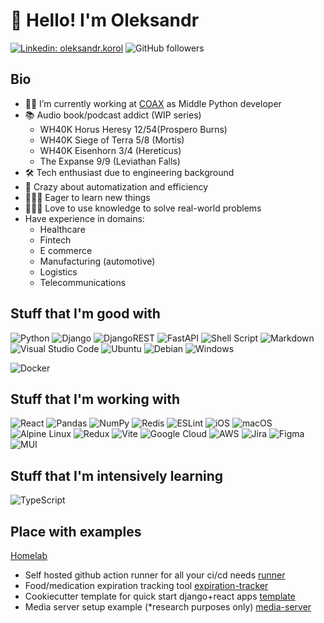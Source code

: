 # 👋 Hello! I'm Oleksandr

[![Linkedin: oleksandr.korol](https://img.shields.io/badge/-oleksandr.korol-blue?style=flat-square&logo=Linkedin&logoColor=white&link=https://www.linkedin.com/in/oleksandr-korol/)](https://www.linkedin.com/in/oleksandr-korol/)
![GitHub followers](https://img.shields.io/github/followers/dufran?label=Follow&style=social)

## Bio

- 👨‍💻 I’m currently working at [COAX](https://coaxsoft.com/) as Middle Python developer
- 📚 Audio book/podcast addict (WIP series)
  - WH40K Horus Heresy 12/54(Prospero Burns)
  - WH40K Siege of Terra 5/8 (Mortis)
  - WH40K Eisenhorn 3/4 (Hereticus)
  - The Expanse 9/9 (Leviathan Falls)
- 🛠️ Tech enthusiast due to engineering background
- 🤖 Crazy about automatization and efficiency
- 👨🏻‍🏫 Eager to learn new things
- 👨🏻‍🔧 Love to use knowledge to solve real-world problems
- Have experience in domains:
  - Healthcare
  - Fintech
  - E commerce
  - Manufacturing (automotive)
  - Logistics
  - Telecommunications

## Stuff that I'm good with

![Python](https://img.shields.io/badge/python-3670A0?style=for-the-badge&logo=python&logoColor=ffdd54)
![Django](https://img.shields.io/badge/django-%23092E20.svg?style=for-the-badge&logo=django&logoColor=white)
![DjangoREST](https://img.shields.io/badge/DJANGO-REST-ff1709?style=for-the-badge&logo=django&logoColor=white&color=ff1709&labelColor=gray)
![FastAPI](https://img.shields.io/badge/FastAPI-005571?style=for-the-badge&logo=fastapi)
![Shell Script](https://img.shields.io/badge/shell_script-%23121011.svg?style=for-the-badge&logo=gnu-bash&logoColor=white)
![Markdown](https://img.shields.io/badge/markdown-%23000000.svg?style=for-the-badge&logo=markdown&logoColor=white)
![Visual Studio Code](https://img.shields.io/badge/Visual%20Studio%20Code-0078d7.svg?style=for-the-badge&logo=visual-studio-code&logoColor=white)
![Ubuntu](https://img.shields.io/badge/Ubuntu-E95420?style=for-the-badge&logo=ubuntu&logoColor=white)
![Debian](https://img.shields.io/badge/Debian-D70A53?style=for-the-badge&logo=debian&logoColor=white)
![Windows](https://img.shields.io/badge/Windows-0078D6?style=for-the-badge&logo=windows&logoColor=white)

![Docker](https://img.shields.io/badge/docker-%230db7ed.svg?style=for-the-badge&logo=docker&logoColor=white)

## Stuff that I'm working with

![React](https://img.shields.io/badge/react-%2320232a.svg?style=for-the-badge&logo=react&logoColor=%2361DAFB)
![Pandas](https://img.shields.io/badge/pandas-%23150458.svg?style=for-the-badge&logo=pandas&logoColor=white)
![NumPy](https://img.shields.io/badge/numpy-%23013243.svg?style=for-the-badge&logo=numpy&logoColor=white)
![Redis](https://img.shields.io/badge/redis-%23DD0031.svg?style=for-the-badge&logo=redis&logoColor=white)
![ESLint](https://img.shields.io/badge/ESLint-4B3263?style=for-the-badge&logo=eslint&logoColor=white)
![iOS](https://img.shields.io/badge/iOS-000000?style=for-the-badge&logo=ios&logoColor=white)
![macOS](https://img.shields.io/badge/mac%20os-000000?style=for-the-badge&logo=macos&logoColor=F0F0F0)
![Alpine Linux](https://img.shields.io/badge/Alpine_Linux-%230D597F.svg?style=for-the-badge&logo=alpine-linux&logoColor=white)
![Redux](https://img.shields.io/badge/redux-%23593d88.svg?style=for-the-badge&logo=redux&logoColor=white)
![Vite](https://img.shields.io/badge/vite-%23646CFF.svg?style=for-the-badge&logo=vite&logoColor=white)
![Google Cloud](https://img.shields.io/badge/GoogleCloud-%234285F4.svg?style=for-the-badge&logo=google-cloud&logoColor=white)
![AWS](https://img.shields.io/badge/AWS-%23FF9900.svg?style=for-the-badge&logo=amazon-aws&logoColor=white)
![Jira](https://img.shields.io/badge/jira-%230A0FFF.svg?style=for-the-badge&logo=jira&logoColor=white)
![Figma](https://img.shields.io/badge/figma-%23F24E1E.svg?style=for-the-badge&logo=figma&logoColor=white)
![MUI](https://img.shields.io/badge/MUI-%230081CB.svg?style=for-the-badge&logo=mui&logoColor=white)

## Stuff that I'm intensively learning

![TypeScript](https://img.shields.io/badge/typescript-%23007ACC.svg?style=for-the-badge&logo=typescript&logoColor=white)

## Place with examples

[Homelab](https://github.com/HomeLabHQ)

- Self hosted github action runner for all your ci/cd needs [runner](https://github.com/HomeLabHQ/runner)
- Food/medication expiration tracking tool [expiration-tracker](https://github.com/HomeLabHQ/expiration-tracker)
- Cookiecutter template for quick start django+react apps [template](https://github.com/HomeLabHQ/template)
- Media server setup example (\*research purposes only) [media-server](https://github.com/HomeLabHQ/homelab)
